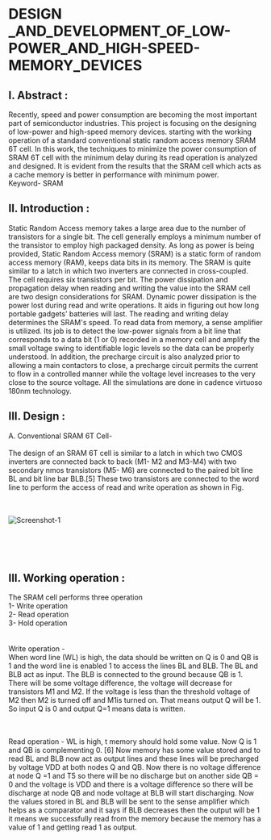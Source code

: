 # DESIGN _AND_DEVELOPMENT_OF_LOW-POWER_AND_HIGH-SPEED-MEMORY_DEVICES
<h2>I. Abstract :</h2>
Recently, speed and power 
consumption are becoming the most important part 
of semiconductor industries. This project is focusing 
on the designing of low-power and high-speed 
memory devices. starting with the working operation 
of a standard conventional static random access 
memory SRAM 6T cell. In this work, the techniques 
to minimize the power consumption of SRAM 6T 
cell with the minimum delay during its read 
operation is analyzed and designed. It is evident 
from the results that the SRAM cell which acts as a 
cache memory is better in performance with 
minimum power.
<br>Keyword- SRAM

<h2>II. Introduction :</h2>
Static Random Access memory takes a large area 
due to the number of transistors for a single bit. The cell 
generally employs a minimum number of the transistor to 
employ high packaged density. As long as power is being 
provided, Static Random Access memory (SRAM) is a 
static form of random access memory (RAM), keeps data 
bits in its memory. The SRAM is quite similar to a latch in 
which two inverters are connected in cross-coupled. 
The cell requires six transistors per bit. The power 
dissipation and propagation delay when reading and writing 
the value into the SRAM cell are two design considerations 
for SRAM. Dynamic power dissipation is the power lost
during read and write operations. It aids in figuring out how 
long portable gadgets' batteries will last. The reading and 
writing delay determines the SRAM's speed. To read data 
from memory, a sense amplifier is utilized. Its job is to 
detect the low-power signals from a bit line that corresponds 
to a data bit (1 or 0) recorded in a memory cell and amplify 
the small voltage swing to identifiable logic levels so the 
data can be properly understood. In addition, the precharge 
circuit is also analyzed prior to allowing a main contactors 
to close, a precharge circuit permits the current to flow in a 
controlled manner while the voltage level increases to the
very close to the source voltage. All the simulations are 
done in cadence virtuoso 180nm technology. 

<h2>III. Design :</h2>
A. Conventional SRAM 6T Cell-
<br>
<br>The design of an SRAM 6T cell is similar to a latch in 
which two CMOS inverters are connected back to back (M1-
M2 and M3-M4) with two secondary nmos transistors (M5-
M6) are connected to the paired bit line BL and bit line bar 
BLB.[5] These two transistors are connected to the word line 
to perform the access of read and write operation as shown in 
Fig.<br>
<br>
<br>

![Screenshot-1](https://github.com/user-attachments/assets/ced1966a-2fa8-4b69-80e5-5edb422c35e9)

<br>
<br>
<br>
<h2>III. Working operation :</h2>
The SRAM cell performs three operation
<br>
1- Write operation
<br>
2- Read operation 
<br>
3- Hold operation
<br>
<br>
<br>
 Write operation -
<br>When word line (WL) is high, the data should be 
written on Q is 0 and QB is 1 and the word line is enabled 
1 to access the lines BL and BLB. The BL and BLB act 
as input. The BLB is connected to the ground because QB 
is 1. There will be some voltage difference, the voltage will decrease for transistors M1 and M2. If the voltage is 
less than the threshold voltage of M2 then M2 is turned off 
and M1is turned on. That means output Q will be 1. So 
input Q is 0 and output Q=1 means data is written.
<br>
<br>
<br>

Read operation -
WL is high, t memory should hold some value. 
Now Q is 1 and QB is complementing 0. [6] Now 
memory has some value stored and to read BL and BLB 
now act as output lines and these lines will be precharged 
by voltage VDD at both nodes Q and QB. Now there is 
no voltage difference at node Q =1 and T5 so there will 
be no discharge but on another side QB = 0 and the 
voltage is VDD and there is a voltage difference so there 
will be discharge at node QB and node voltage at BLB 
will start discharging. Now the values stored in BL and 
BLB will be sent to the sense amplifier which helps as a 
comparator and it says if BLB decreases then the output 
will be 1 it means we successfully read from the memory 
because the memory has a value of 1 and getting read 1 
as output.


